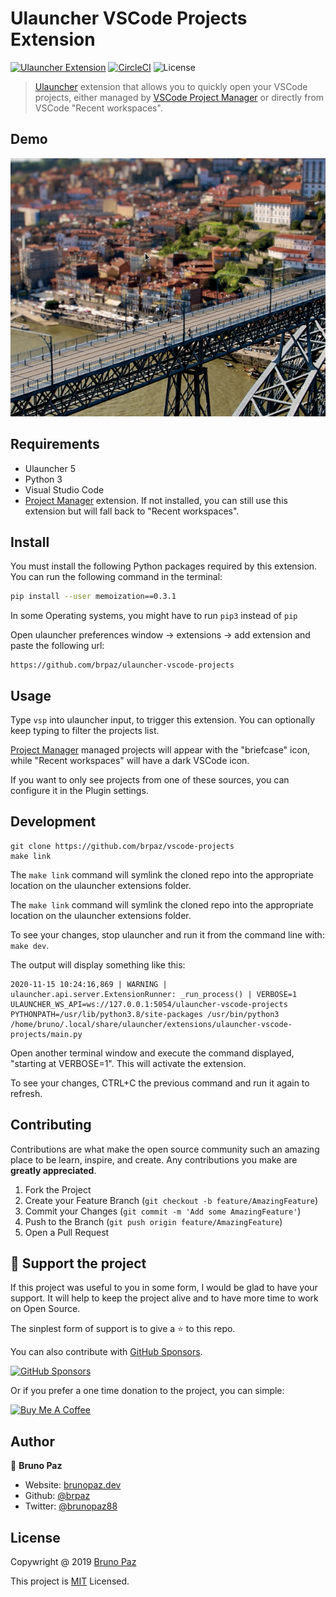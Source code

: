 
# Ulauncher VSCode Projects Extension

[![Ulauncher Extension](https://img.shields.io/badge/Ulauncher-Extension-green.svg?style=for-the-badge)](https://ext.ulauncher.io/-/github-brpaz-ulauncher-vscode-projects)
[![CircleCI](https://img.shields.io/circleci/build/github/brpaz/ulauncher-vscode-projects.svg?style=for-the-badge)](https://circleci.com/gh/brpaz/ulauncher-vscode-projects)
![License](https://img.shields.io/github/license/brpaz/ulauncher-vscode-projects.svg?style=for-the-badge)

> [Ulauncher](https://ulauncher.io) extension that allows you to quickly open your VSCode projects, either managed by [VSCode Project Manager](https://github.com/alefragnani/vscode-project-manager) or directly from VSCode "Recent workspaces".

## Demo

![demo](demo.gif)

## Requirements

- Ulauncher 5
- Python 3
- Visual Studio Code
- [Project Manager](https://github.com/alefragnani/vscode-project-manager) extension. If not installed, you can still use this extension but will fall back to "Recent workspaces".

## Install

You must install the following Python packages required by this extension. You can run the following command in the terminal:

```sh
pip install --user memoization==0.3.1
```

In some Operating systems, you might have to run `pip3` instead of `pip`

Open ulauncher preferences window -> extensions -> add extension and paste the following url:

```
https://github.com/brpaz/ulauncher-vscode-projects
```

## Usage

Type `vsp` into ulauncher input, to trigger this extension. You can optionally keep typing to filter the projects list.

[Project Manager](https://github.com/alefragnani/vscode-project-manager) managed projects will appear with the "briefcase" icon, while "Recent workspaces" will have a dark VSCode icon.

If you want to only see projects from one of these sources, you can configure it in the Plugin settings.

## Development

```
git clone https://github.com/brpaz/vscode-projects
make link
```

The `make link` command will symlink the cloned repo into the appropriate location on the ulauncher extensions folder.

The `make link` command will symlink the cloned repo into the appropriate location on the ulauncher extensions folder.

To see your changes, stop ulauncher and run it from the command line with: `make dev`.

The output will display something like this:

```
2020-11-15 10:24:16,869 | WARNING | ulauncher.api.server.ExtensionRunner: _run_process() | VERBOSE=1 ULAUNCHER_WS_API=ws://127.0.0.1:5054/ulauncher-vscode-projects PYTHONPATH=/usr/lib/python3.8/site-packages /usr/bin/python3 /home/bruno/.local/share/ulauncher/extensions/ulauncher-vscode-projects/main.py
```

Open another terminal window and execute the command displayed, "starting at VERBOSE=1". This will activate the extension.

To see your changes, CTRL+C the previous command and run it again to refresh.

## Contributing

Contributions are what make the open source community such an amazing place to be learn, inspire, and create. Any contributions you make are **greatly appreciated**.

1. Fork the Project
2. Create your Feature Branch (`git checkout -b feature/AmazingFeature`)
3. Commit your Changes (`git commit -m 'Add some AmazingFeature'`)
4. Push to the Branch (`git push origin feature/AmazingFeature`)
5. Open a Pull Request

## 💛 Support the project

If this project was useful to you in some form, I would be glad to have your support.  It will help to keep the project alive and to have more time to work on Open Source.

The sinplest form of support is to give a ⭐️ to this repo.

You can also contribute with [GitHub Sponsors](https://github.com/sponsors/brpaz).

[![GitHub Sponsors](https://img.shields.io/badge/GitHub%20Sponsors-Sponsor%20Me-red?style=for-the-badge)](https://github.com/sponsors/brpaz)


Or if you prefer a one time donation to the project, you can simple:

<a href="https://www.buymeacoffee.com/Z1Bu6asGV" target="_blank"><img src="https://www.buymeacoffee.com/assets/img/custom_images/orange_img.png" alt="Buy Me A Coffee" style="height: auto !important;width: auto !important;" ></a>

## Author

👤 **Bruno Paz**

* Website: [brunopaz.dev](https://brunopaz.dev)
* Github: [@brpaz](https://github.com/brpaz)
* Twitter: [@brunopaz88](https://twitter.com/brunopaz88)

## License

Copywright @ 2019 [Bruno Paz](https://github.com/brpaz)

This project is [MIT](LLICENSE) Licensed.

